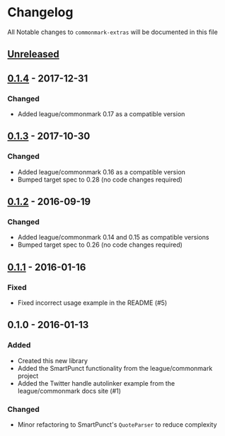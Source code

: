 # Changelog

All Notable changes to `commonmark-extras` will be documented in this file

## [Unreleased][unreleased]

## [0.1.4] - 2017-12-31
### Changed
 - Added league/commonmark 0.17 as a compatible version

## [0.1.3] - 2017-10-30
### Changed
 - Added league/commonmark 0.16 as a compatible version
 - Bumped target spec to 0.28 (no code changes required)

## [0.1.2] - 2016-09-19
### Changed
 - Added league/commonmark 0.14 and 0.15 as compatible versions
 - Bumped target spec to 0.26 (no code changes required)

## [0.1.1] - 2016-01-16
### Fixed
 - Fixed incorrect usage example in the README (#5)

## 0.1.0 - 2016-01-13
### Added
 - Created this new library
 - Added the SmartPunct functionality from the league/commonmark project
 - Added the Twitter handle autolinker example from the league/commonmark docs site (#1)

### Changed
 - Minor refactoring to SmartPunct's `QuoteParser` to reduce complexity

[unreleased]: https://github.com/thephpleague/commonmark-extras/compare/0.1.4...HEAD
[0.1.4]: https://github.com/thephpleague/commonmark-extras/compare/0.1.3...0.1.4
[0.1.3]: https://github.com/thephpleague/commonmark/compare/0.1.2...0.1.3
[0.1.2]: https://github.com/thephpleague/commonmark/compare/0.1.1...0.1.2
[0.1.1]: https://github.com/thephpleague/commonmark/compare/0.1.0...0.1.1
